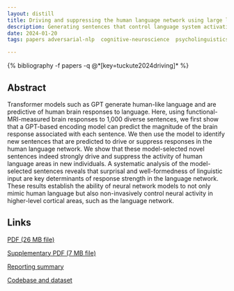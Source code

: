 ```yaml
---
layout: distill
title: Driving and suppressing the human language network using large language models
description: Generating sentences that control language system activations in the human brain
date: 2024-01-20
tags: papers adversarial-nlp  cognitive-neuroscience  psycholinguistics  constrained-decoding 

---
```

<div class="publications">
    {% bibliography -f papers -q @*[key=tuckute2024driving]* %}
</div>

## Abstract 
Transformer models such as GPT generate human-like language and are predictive of human brain responses to language. Here, using functional-MRI-measured brain responses to 1,000 diverse sentences, we first show that a GPT-based encoding model can predict the magnitude of the brain response associated with each sentence. We then use the model to identify new sentences that are predicted to drive or suppress responses in the human language network. We show that these model-selected novel sentences indeed strongly drive and suppress the activity of human language areas in new individuals. A systematic analysis of the model-selected sentences reveals that surprisal and well-formedness of linguistic input are key determinants of response strength in the language network. These results establish the ability of neural network models to not only mimic human language but also non-invasively control neural activity in higher-level cortical areas, such as the language network.

## Links
[PDF (26 MB file)](/assets/papers/nature_24.pdf)

[Supplementary PDF (7 MB file)](/assets/papers/nature_24_supplementary.pdf)

[Reporting summary](/assets/papers/nature_24_reporting_summary.pdf)

[Codebase and dataset](https://github.com/gretatuckute/drive_suppress_brains)
